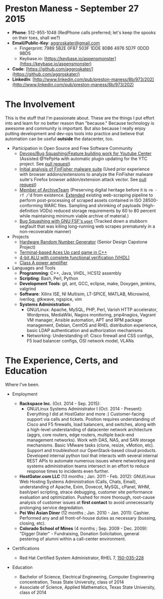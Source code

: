 # Preston Maness - September 27 2015

* __Phone__: 512-955-1048 (RedPhone calls preferred; let's keep the spooks on their toes, shall we?)
* __Email/Public-Key__: aggroskater@gmail.com 
    * Fingerprint: 7989 5B2E 0F87 503F 1DDE  80B6 4976 5D7F 0DDD 9BD5
    * Keybase.io: [https://keybase.io/aspensmonster](https://keybase.io/aspensmonster)
* __Code__: [https://github.com/aggroskater/](https://github.com/aggroskater/) 
* __LinkedIn__: [http://www.linkedin.com/pub/preston-maness/8b/973/202](http://www.linkedin.com/pub/preston-maness/8b/973/202)

# The Involvement

This is the stuff that I'm passionate about. These are the things I put effort 
into and learn for no better reason than "because." Because technology is 
awesome and community is important. But also because I really enjoy putting
development and dev-ops tools into practice and believe that automation can
be useful __outside__ the datacenter, too.

* Participation in Open Source and Free Software Community
    * [Devops/Bug Squashing/Feature building work for Youtube Center](https://github.com/YePpHa/YouTubeCenter/issues/219) (Assisted @YePpHa with automatic plugin updating for the YTC project. See [pull request](https://github.com/YePpHa/YouTubeCenter/pull/222))
    * [Initial analysis of FinFisher malware suite](https://github.com/FinFisher/FinFly-Web/tree/master/xpi) (Used prior experience with browser addons/extensions to analyze the FinFisher malware suite's Firefox browser addon/extension attack vector. See [pull request](https://github.com/FinFisher/FinFly-Web/pull/4))
    * [Member of ArchiveTeam](http://www.archiveteam.org/index.php?title=Special%3ASearch&search=aggroskater&go=Go) (Preserving digital heritage before it is `rm -rf /`'d from existence. [Extended](https://github.com/aggroskater/twitchtv-grab) existing web-scraping pipeline to perform post-processing of scraped assets contained in ISO 28500-conforming WARC files. Sampling and shrinking of payloads (High-definition VODs) reduced storage requirements by 60 to 80 percent while maintaining minimum viable archive of material.)
    * [Bug Squashing with GNU FSF's `wget`](https://savannah.gnu.org/bugs/index.php?36570) (Tracked down a stubborn segfault that was killing long-running web scrapes prematurely in a non-recoverable manner)
* Projects
    * [Hardware Random Number Generator](https://github.com/aggroskater/ee4390-senior-design-i/) (Senior Design Capstone Project)
    * [Terminal-based Aces Up card game in C++](https://github.com/aggroskater/cardgame.git)
    * [4-bit ALU with complete functional verification (VHDL)](https://github.com/aggroskater/33421-vhdl-digital-design/Project-4-4bit-ALU/)
    * [Class A power amplifier](https://github.com/aggroskater/ee3350-project/blob/master/final-schem.png)
* Languages and Tools
    * __Programming__: C++, Java, VHDL, HCS12 assembly
    * __Scripting__: Bash, Perl, Python
    * __Development Tools__: git, ant, GCC, eclipse, make, Doxygen, jenkins,
      valgrind
    * __Software__: Xilinx ISE, NI Multisim, LT-SPICE, MATLAB, Microwind,
      iverilog, gtkwave, ngspice, vim
    * __Systems Administration__: 
        * GNU/Linux: Apache, MySQL, PHP, Perl, Varish HTTP accelerator,
	  Wordpress, MediaWiki, Nagios monitoring, pnp4nagios, Vagrant VM
manager, Ansible automation, APT and RPM package management, Debian, CentOS and
RHEL distribution experience, basic LDAP authentication and authorization
mechanisms
        * Networking: Understanding of: Cisco firewall and CSS configs, F5 load
	  balancer configs, OSI network model, VLANs

# The Experience, Certs, and Education

Where I've been.

* Employment
    * __Rackspace Inc.__ (Oct. 2014 - Sep. 2015):
        * GNU/Linux Systems Administrator I (Oct. 2014 - Present): Everything I
          did at HostGator and more :) Customer-facing support via calls and
tickets. Position requires understanding of Cisco and F5 firewalls, load
balancers, and switches, along with a high-level understanding of datacenter
network architecture (aggrs, core routers, edge routers, multiple back-end
management networks). Work with DAS, NAS, and SAN storage mechanisms.  Basic
VMware tasks (clone, resize, vMotion, etc). Support and troubleshoot our
OpenStack-based cloud products. Developed internal python tool that interacts
with several internal REST APIs to automate numerous issues where networking
and systems administration teams intersect in an effort to reduce response
times to incidents even further.
    * __HostGator.com LLC__ (13 months ; Jan. 2011 - Feb. 2012): GNU/Linux Web
      Hosting Systems Administration (Calls, Chats, Email), understanding of
Apache, Exim, Dovecot, MySQL, cPanel, WHM, bash/perl scripting, strace
debugging, customer site performance evaluation and optimization. Pushed for
more thorough, root-cause analysis of customer issues at __first contact__ to
avoid unnecessarily prolonging service degredation.
    * __Pei Wei Asian Diner__ (12 months ; Jan. 2010 - Jan. 2011): Cashier.
      Performed any and all front-of-house duties as necessary (bussing,
closing, etc).
    * __Colorado School of Mines__ (4 months ; Sep. 2009 - Dec. 2009): "Digger
      Dialer" - Fundraising, Donation Solicitation, general pestering of alumni
      within a call-center environment.

* Certifications
    * Red Hat Certified System Administrator, RHEL 7,
      [150-035-228](https://www.redhat.com/wapps/training/certification/verify.html?certNumber=150-035-228&isSearch=False&verify=Verify)

* Education
    * Bachelor of Science, Electrical Engineering, Computer Engineering
      concentration, Texas State University, class of 2014
    * Associate of Science, Applied Mathematics, Texas State University, class
      of 2014
